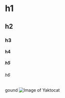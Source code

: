 # h1
## h2
### h3
#### h4
##### h5
###### h6
gound
![Image of Yaktocat](https://octodex.github.com/images/yaktocat.png)
